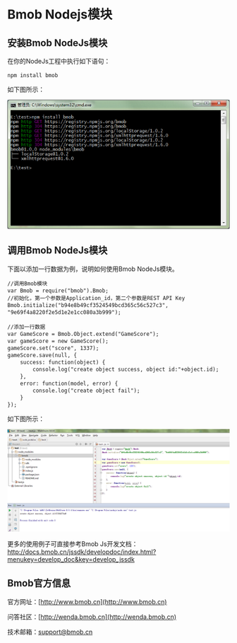Bmob Nodejs模块
==================

## 安装Bmob NodeJs模块

在你的NodeJs工程中执行如下语句：

```
npm install bmob
```

如下图所示：

![](images/install.jpg)

## 调用Bmob NodeJs模块

下面以添加一行数据为例，说明如何使用Bmob NodeJs模块。

```
//调用Bmob模块
var Bmob = require("bmob").Bmob;
//初始化，第一个参数是Application_id，第二个参数是REST API Key
Bmob.initialize("b94e8b49cf3524549bcd365c56c527c3", "9e69f4a8220f2e5d1e2e1cc080a3b999");

//添加一行数据
var GameScore = Bmob.Object.extend("GameScore");
var gameScore = new GameScore();
gameScore.set("score", 1337);
gameScore.save(null, {
    success: function(object) {
        console.log("create object success, object id:"+object.id);
    },
    error: function(model, error) {
        console.log("create object fail");
    }
});
```

如下图所示：

![](images/test.jpg)

更多的使用例子可直接参考Bmob Js开发文档：http://docs.bmob.cn/jssdk/developdoc/index.html?menukey=develop_doc&key=develop_jssdk

## Bmob官方信息

官方网址：[http://www.bmob.cn](http://www.bmob.cn)

问答社区：[http://wenda.bmob.cn](http://wenda.bmob.cn)

技术邮箱：support@bmob.cn


